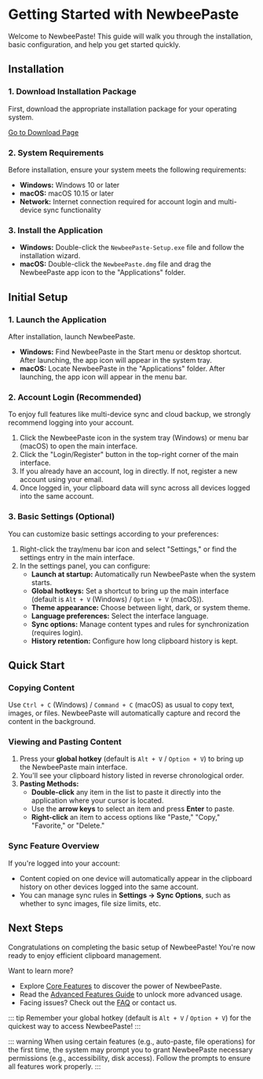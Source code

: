 # Getting Started with NewbeePaste

Welcome to NewbeePaste! This guide will walk you through the installation, basic configuration, and help you get started quickly.

## Installation

### 1. Download Installation Package

First, download the appropriate installation package for your operating system.

<a href="/en/download.html" class="VPButton vp-button_brand">Go to Download Page</a>

### 2. System Requirements

Before installation, ensure your system meets the following requirements:

- **Windows:** Windows 10 or later
- **macOS:** macOS 10.15 or later
- **Network:** Internet connection required for account login and multi-device sync functionality

### 3. Install the Application

- **Windows:** Double-click the `NewbeePaste-Setup.exe` file and follow the installation wizard.
- **macOS:** Double-click the `NewbeePaste.dmg` file and drag the NewbeePaste app icon to the "Applications" folder.

## Initial Setup

### 1. Launch the Application

After installation, launch NewbeePaste.

- **Windows:** Find NewbeePaste in the Start menu or desktop shortcut. After launching, the app icon will appear in the system tray.
- **macOS:** Locate NewbeePaste in the "Applications" folder. After launching, the app icon will appear in the menu bar.

### 2. Account Login (Recommended)

To enjoy full features like multi-device sync and cloud backup, we strongly recommend logging into your account.

1. Click the NewbeePaste icon in the system tray (Windows) or menu bar (macOS) to open the main interface.
2. Click the "Login/Register" button in the top-right corner of the main interface.
3. If you already have an account, log in directly. If not, register a new account using your email.
4. Once logged in, your clipboard data will sync across all devices logged into the same account.

### 3. Basic Settings (Optional)

You can customize basic settings according to your preferences:

1. Right-click the tray/menu bar icon and select "Settings," or find the settings entry in the main interface.
2. In the settings panel, you can configure:
   - **Launch at startup:** Automatically run NewbeePaste when the system starts.
   - **Global hotkeys:** Set a shortcut to bring up the main interface (default is `Alt + V` (Windows) / `Option + V` (macOS)).
   - **Theme appearance:** Choose between light, dark, or system theme.
   - **Language preferences:** Select the interface language.
   - **Sync options:** Manage content types and rules for synchronization (requires login).
   - **History retention:** Configure how long clipboard history is kept.

## Quick Start

### Copying Content

Use `Ctrl + C` (Windows) / `Command + C` (macOS) as usual to copy text, images, or files. NewbeePaste will automatically capture and record the content in the background.

### Viewing and Pasting Content

1. Press your **global hotkey** (default is `Alt + V` / `Option + V`) to bring up the NewbeePaste main interface.
2. You'll see your clipboard history listed in reverse chronological order.
3. **Pasting Methods:**
   - **Double-click** any item in the list to paste it directly into the application where your cursor is located.
   - Use the **arrow keys** to select an item and press **Enter** to paste.
   - **Right-click** an item to access options like "Paste," "Copy," "Favorite," or "Delete."

### Sync Feature Overview

If you're logged into your account:

- Content copied on one device will automatically appear in the clipboard history on other devices logged into the same account.
- You can manage sync rules in **Settings -> Sync Options**, such as whether to sync images, file size limits, etc.

## Next Steps

Congratulations on completing the basic setup of NewbeePaste! You're now ready to enjoy efficient clipboard management.

Want to learn more?

- Explore [Core Features](/en/guide/features.md) to discover the power of NewbeePaste.
- Read the [Advanced Features Guide](/en/guide/advanced.md) to unlock more advanced usage.
- Facing issues? Check out the [FAQ](/en/guide/faq.md) or contact us.

::: tip
Remember your global hotkey (default is `Alt + V` / `Option + V`) for the quickest way to access NewbeePaste!
:::

::: warning
When using certain features (e.g., auto-paste, file operations) for the first time, the system may prompt you to grant NewbeePaste necessary permissions (e.g., accessibility, disk access). Follow the prompts to ensure all features work properly.
:::
